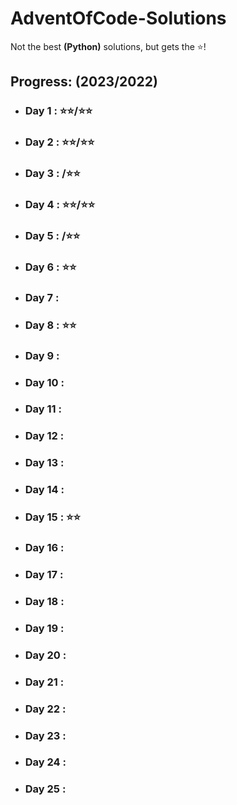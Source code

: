 # AdventOfCode-Solutions
Not the best <b>(Python)</b> solutions, but gets the ⭐!

<h2>Progress: (2023/2022)</h2>
<ul>
  <li><h3>Day 1  : ⭐⭐/⭐⭐</h3></li>
  <li><h3>Day 2  : ⭐⭐/⭐⭐</h3></li>
  <li><h3>Day 3  : <t></t>/⭐⭐</h3></li>
  <li><h3>Day 4  : ⭐⭐/⭐⭐</h3></li>
  <li><h3>Day 5  : /⭐⭐</h3></li>
  <li><h3>Day 6  : ⭐⭐</h3></li>
  <li><h3>Day 7  : </h3></li>
  <li><h3>Day 8  : ⭐⭐</h3></li>
  <li><h3>Day 9  : </h3></li>
  <li><h3>Day 10 : </h3></li>
  <li><h3>Day 11 : </h3></li>
  <li><h3>Day 12 : </h3></li>
  <li><h3>Day 13 : </h3></li>
  <li><h3>Day 14 : </h3></li>
  <li><h3>Day 15 : ⭐⭐</h3></li>
  <li><h3>Day 16 : </h3></li>
  <li><h3>Day 17 : </h3></li>
  <li><h3>Day 18 : </h3></li>
  <li><h3>Day 19 : </h3></li>
  <li><h3>Day 20 : </h3></li>
  <li><h3>Day 21 : </h3></li>
  <li><h3>Day 22 : </h3></li>
  <li><h3>Day 23 : </h3></li>
  <li><h3>Day 24 : </h3></li>
  <li><h3>Day 25 : </h3></li>
</ul>
